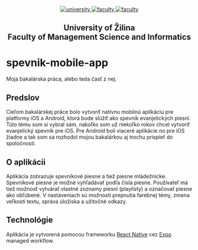 <div align="center">
	<a href="https://www.uniza.sk/index.php/en/" target="_blank">
		<img src="https://img.shields.io/badge/university-University%20of%20Žilina-2B3A65.svg" alt="university">
	</a>
	<a href="https://www.fri.uniza.sk/en/" target="_blank">
		<img src="https://img.shields.io/badge/faculty-Faculty%20of%20Management%20Science%20and%20Informatics-FECE50.svg" alt="faculty">
	</a>
  <a href="https://vzdelavanie.uniza.sk/vzdelavanie/plany.php" target="_blank">
		<img src="https://img.shields.io/badge/program-Informatics-00a9e0.svg" alt="faculty">
	</a>
</div>

<h2 align="center">
	University of Žilina<br>Faculty of Management Science and Informatics
</h2>

# spevnik-mobile-app
Moja bakalárska práca, alebo teda časť z nej.
## Predslov
Cieľom bakalárskej práce bolo vytvoriť natívnu mobilnú aplikáciu pre platformy iOS a Android, ktorá bude slúžiť ako spevník evanjelických piesní. Túto tému som si vybral sám, nakoľko som už niekoľko rokov chcel vytvoriť evanjelický spevník pre iOS. Pre Android boli viaceré aplikácie no pre iOS žiadne a tak som sa rozhodol mojou bakalárkou aj trochu prispieť do spoločnosti.
## O aplikácii
Aplikácia zobrazuje spevníkové piesne a tiež piesne mládežnícke. Spevníkové piesne je možné vyhľadávať podľa čísla piesne. Používateľ má tiež možnosť vytvárať vlastné zoznamy piesní (playlisty) a označovať piesne ako obľúbené. V nastaveniach sú možnosti prepnutia farebnej témy, zmena veľkosti textu, správa úložiska a užitočné odkazy.
## Technológie
Aplikácia je vytvorená pomocou frameworku [React Native](https://reactnative.dev/) cez [Expo](https://expo.dev/) managed workflow.
